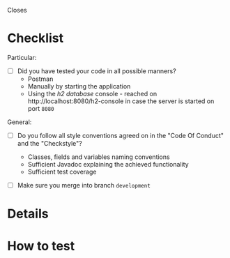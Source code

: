 Closes <!--- specify issue number here preceded with "#" symbol -->

# Checklist
Particular:
- [ ] Did you have tested your code in all possible manners? 
  - Postman
  - Manually by starting the application
  - Using the *h2 database* console - reached on http://localhost:8080/h2-console in case the server is started on port `8080`

General:
- [ ] Do you follow all style conventions agreed on in the "Code Of Conduct" and the "Checkstyle"?
  - Classes, fields and variables naming conventions
  - Sufficient Javadoc explaining the achieved functionality
  - Sufficient test coverage
- [ ] Make sure you merge into branch `development`


# Details
<!---
Elaborate on the task you had to implement, the desired behavior and the one you achieved. 
If something made you struggle, make sure you include the reason and the information sources that lead to the particular approach in here, so that the reviewers can easily get familiar.
-->

# How to test
<!---
Give a detailed summary of how your piece of code can be tested.
Include pictures showing the process, covering the desired behavior to be achieved.
State explicitly once more the expected behavior of particular occasions and guide the reviewers on how to reach them.
-->

[//]: <> (
Information should be inserted instead of the comments of the format "<!--- -->". 
If not removed, the comments would still preserve the information containing - for example, commented tasks are still counted by GitLAb, so make sure you delete them.
)
